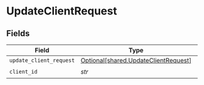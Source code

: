 # UpdateClientRequest


## Fields

| Field                                                                              | Type                                                                               | Required                                                                           | Description                                                                        |
| ---------------------------------------------------------------------------------- | ---------------------------------------------------------------------------------- | ---------------------------------------------------------------------------------- | ---------------------------------------------------------------------------------- |
| `update_client_request`                                                            | [Optional[shared.UpdateClientRequest]](../../models/shared/updateclientrequest.md) | :heavy_minus_sign:                                                                 | N/A                                                                                |
| `client_id`                                                                        | *str*                                                                              | :heavy_check_mark:                                                                 | Client ID                                                                          |